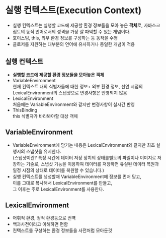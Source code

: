 # 실행 컨텍스트(Execution Context)

- 실행 컨텍스트는 실행할 코드에 제공할 환경 정보들을 모아 놓은 **객체**로, 자바스크립트의 동적 언어로서의 성격을 가장 잘 파악할 수 있는 개념이다.
- 호이스팅, this, 외부 환경 정보를 구성하는 등 동작을 수행
- 클로저를 지원하는 대부분의 언어에 유사하거나 동일한 개념이 적용

## 실행 컨텍스트

- **실행할 코드에 제공할 환경 정보들을 모아놓은 객체**
- VariableEnvironment  
  현재 컨텍스트 내의 식별자들에 대한 정보+ 외부 환경 정보, 선언 시점의 LexicalEnvironment의 스냅샷으로 변경사항은 반영되지 않음
- LexicalEnvironment  
  처음에는 VariableEnvironment와 같지만 변경사항이 실시간 반영
- ThisBinding  
  this 식별자가 바라봐야할 대상 객체

## VariableEnvironment

- VariableEnvironment에 담기는 내용은 LexicalEnvironment와 같지만 최초 실행시의 스냅샷을 유지한다.  
  (스냅샷이란? 특정 시간에 데이터 저장 장치의 상태를별도의 파일이나 이미지로 저장하는 기술로, 스냅샷 기능을 이용하여 데이터를 저장하면 유실된 데이터 복원과 일정 시점의 상태로 데이터를 복원할 수 있습니다.)
- 실행 컨텍스트를 생성할때 VariableEnvironment에 정보를 먼저 담고,  
  이를 그대로 복사해서 LexicalEnvironment를 만들고,  
  그 이후는 주로 LexicalEnvironment를 사용한다.

## LexicalEnvironment

- 어휘적 환경, 정적 환경등으로 번역
- 백과사전이라고 이해하면 편함
- 컨텍스트를 구성하는 환경 정보들을 사전처럼 모아둔것
